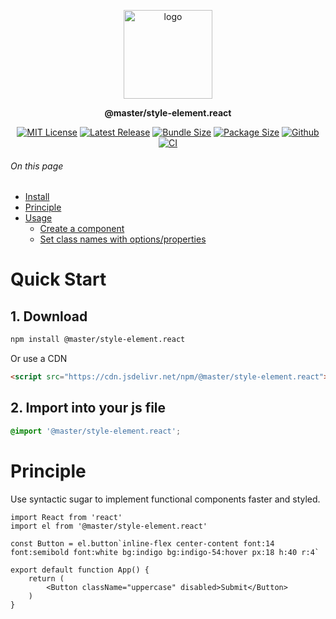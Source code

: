 <br><br>
<div align="center">

<p align="center">
    <img src="https://raw.githubusercontent.com/master-co/package/document/images/logo-and-text.svg" alt="logo" width="142">
</p>
<p align="center">
    <b><!-- name -->@master/style-element.react<!----></b>
</p>
<p align="center">
<!-- badges.map((badge) => `\n[![${badge.alt}](${badge.src})](${badge.href})`).join('&nbsp;')-->

[![MIT License](https://flat.badgen.net/github/license/master-co/style-element.react?color=yellow)](https://github.com/master-co/css/blob/main/LICENSE)
[![Latest Release](https://flat.badgen.net/npm/v/@master/style-element.react?icon=npm&label&color=yellow)](https://www.npmjs.com/package/@master/style-element.react)
[![Bundle Size](https://flat.badgen.net/bundlephobia/minzip/@master/style-element.react?icon=packagephobia&label&color=yellow)](https://bundlephobia.com/package/@master/style-element.react 'gzip bundle size (including dependencies)')
[![Package Size](https://flat.badgen.net/badgesize/brotli/https://cdn.jsdelivr.net/npm/@master/style-element.react?icon=jsdelivr&label&color=yellow)](https://unpkg.com/@master/style-element.react 'brotli package size (without dependencies)')
[![Github](https://flat.badgen.net/badge/icon/master-co%2Fstyle-element.react?icon=github&label&color=yellow)](https://github.com/master-co/style-element.react)
[![CI](https://flat.badgen.net/github/status/master-co/style-element.react/main/ci/circleci?icon=circleci)](https://circleci.com/gh/master-co/workflows/style-element.react/tree/main)
<!-- -->
</p>
</div>

###### On this page
- [Install](#install)
- [Principle](#principle)
- [Usage](#usage)
  - [Create a component](#create-a-component)
  - [Set class names with options/properties](#set-class-names-with-optionsproperties)

# Quick Start

## 1. Download
```sh
npm install @master/style-element.react
```
Or use a CDN

<!-- cdns.map((cdn) => ````html\n<script src="${cdn.href}"></script>\n```).join('') -->
```html
<script src="https://cdn.jsdelivr.net/npm/@master/style-element.react"></script>
```
<!---->

## 2. Import into your js file
```css
@import '@master/style-element.react';
```

# Principle
Use syntactic sugar to implement functional components faster and styled.
```tsx
import React from 'react'
import el from '@master/style-element.react'

const Button = el.button`inline-flex center-content font:14 font:semibold font:white bg:indigo bg:indigo-54:hover px:18 h:40 r:4`

export default function App() {
    return (
        <Button className="uppercase" disabled>Submit</Button>
    )
}
```